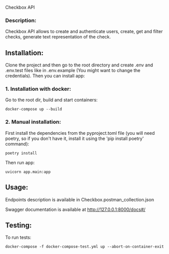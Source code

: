 Checkbox API


### Description: 
Checkbox API allows to create and authenticate users,
create, get and filter checks, generate text representation of the check.


## Installation:

Clone the project and then go to the root directory and create .env and .env.test files like in .env.example 
(You might want to change the credentials). Then you can install app:


### 1. Installation with docker:

Go to the root dir, build and start containers:

```commandline
docker-compose up --build
```

### 2. Manual installation:

First install the dependencies from the pyproject.toml file 
(you will need poetry, so if you don't have it, install it using the 'pip install poetry' command):

```commandline
poetry install
```
Then run app:
```commandline
uvicorn app.main:app
```

## Usage:

Endpoints description is available in Checkbox.postman_collection.json

Swagger documentation is available at http://127.0.0.1:8000/docs#/


## Testing:

To run tests:

```commandline
docker-compose -f docker-compose-test.yml up --abort-on-container-exit
```